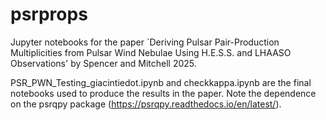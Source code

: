 # psrprops

Jupyter notebooks for the paper `Deriving Pulsar Pair-Production Multiplicities from Pulsar Wind Nebulae Using H.E.S.S. and LHAASO Observations' by Spencer and Mitchell 2025.

PSR_PWN_Testing_giacintiedot.ipynb and checkkappa.ipynb are the final notebooks used to produce the results in the paper. Note the dependence on the psrqpy package (https://psrqpy.readthedocs.io/en/latest/).
